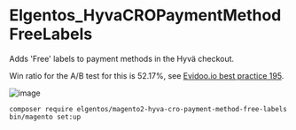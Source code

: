 # Elgentos_HyvaCROPaymentMethodFreeLabels

Adds 'Free' labels to payment methods in the Hyvä checkout.

Win ratio for the A/B test for this is 52.17%, see [Evidoo.io best practice 195](https://www.evidoo.io/best-practices/195/).

![image](https://github.com/user-attachments/assets/15f61217-68c2-4722-924e-da5c58f2cdef)

```
composer require elgentos/magento2-hyva-cro-payment-method-free-labels
bin/magento set:up
```
